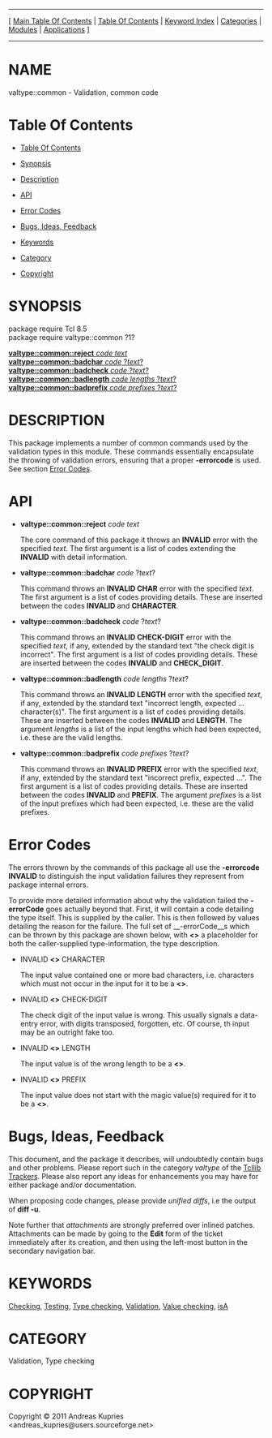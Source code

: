 
[//000000001]: # (valtype::common \- Validation types)
[//000000002]: # (Generated from file 'valtype\_common\.man' by tcllib/doctools with format 'markdown')
[//000000003]: # (Copyright &copy; 2011 Andreas Kupries <andreas\_kupries@users\.sourceforge\.net>)
[//000000004]: # (valtype::common\(n\) 1 tcllib "Validation types")

<hr> [ <a href="../../../../toc.md">Main Table Of Contents</a> &#124; <a
href="../../../toc.md">Table Of Contents</a> &#124; <a
href="../../../../index.md">Keyword Index</a> &#124; <a
href="../../../../toc0.md">Categories</a> &#124; <a
href="../../../../toc1.md">Modules</a> &#124; <a
href="../../../../toc2.md">Applications</a> ] <hr>

# NAME

valtype::common \- Validation, common code

# <a name='toc'></a>Table Of Contents

  - [Table Of Contents](#toc)

  - [Synopsis](#synopsis)

  - [Description](#section1)

  - [API](#section2)

  - [Error Codes](#section3)

  - [Bugs, Ideas, Feedback](#section4)

  - [Keywords](#keywords)

  - [Category](#category)

  - [Copyright](#copyright)

# <a name='synopsis'></a>SYNOPSIS

package require Tcl 8\.5  
package require valtype::common ?1?  

[__valtype::common::reject__ *code* *text*](#1)  
[__valtype::common::badchar__ *code* ?*text*?](#2)  
[__valtype::common::badcheck__ *code* ?*text*?](#3)  
[__valtype::common::badlength__ *code* *lengths* ?*text*?](#4)  
[__valtype::common::badprefix__ *code* *prefixes* ?*text*?](#5)  

# <a name='description'></a>DESCRIPTION

This package implements a number of common commands used by the validation types
in this module\. These commands essentially encapsulate the throwing of
validation errors, ensuring that a proper __\-errorcode__ is used\. See
section [Error Codes](#section3)\.

# <a name='section2'></a>API

  - <a name='1'></a>__valtype::common::reject__ *code* *text*

    The core command of this package it throws an __INVALID__ error with the
    specified *text*\. The first argument is a list of codes extending the
    __INVALID__ with detail information\.

  - <a name='2'></a>__valtype::common::badchar__ *code* ?*text*?

    This command throws an __INVALID CHAR__ error with the specified
    *text*\. The first argument is a list of codes providing details\. These are
    inserted between the codes __INVALID__ and __CHARACTER__\.

  - <a name='3'></a>__valtype::common::badcheck__ *code* ?*text*?

    This command throws an __INVALID CHECK\-DIGIT__ error with the specified
    *text*, if any, extended by the standard text "the check digit is
    incorrect"\. The first argument is a list of codes providing details\. These
    are inserted between the codes __INVALID__ and __CHECK\_DIGIT__\.

  - <a name='4'></a>__valtype::common::badlength__ *code* *lengths* ?*text*?

    This command throws an __INVALID LENGTH__ error with the specified
    *text*, if any, extended by the standard text "incorrect length, expected
    \.\.\. character\(s\)"\. The first argument is a list of codes providing details\.
    These are inserted between the codes __INVALID__ and __LENGTH__\. The
    argument *lengths* is a list of the input lengths which had been expected,
    i\.e\. these are the valid lengths\.

  - <a name='5'></a>__valtype::common::badprefix__ *code* *prefixes* ?*text*?

    This command throws an __INVALID PREFIX__ error with the specified
    *text*, if any, extended by the standard text "incorrect prefix, expected
    \.\.\."\. The first argument is a list of codes providing details\. These are
    inserted between the codes __INVALID__ and __PREFIX__\. The argument
    *prefixes* is a list of the input prefixes which had been expected, i\.e\.
    these are the valid prefixes\.

# <a name='section3'></a>Error Codes

The errors thrown by the commands of this package all use the __\-errorcode__
__INVALID__ to distinguish the input validation failures they represent from
package internal errors\.

To provide more detailed information about why the validation failed the
__\-errorCode__ goes actually beyond that\. First, it will contain a code
detailing the type itself\. This is supplied by the caller\. This is then followed
by values detailing the reason for the failure\. The full set of
__\-errorCode__s which can be thrown by this package are shown below, with
__<>__ a placeholder for both the caller\-supplied type\-information, the type
description\.

  - INVALID __<>__ CHARACTER

    The input value contained one or more bad characters, i\.e\. characters which
    must not occur in the input for it to be a __<>__\.

  - INVALID __<>__ CHECK\-DIGIT

    The check digit of the input value is wrong\. This usually signals a
    data\-entry error, with digits transposed, forgotten, etc\. Of course, th
    input may be an outright fake too\.

  - INVALID __<>__ LENGTH

    The input value is of the wrong length to be a __<>__\.

  - INVALID __<>__ PREFIX

    The input value does not start with the magic value\(s\) required for it to be
    a __<>__\.

# <a name='section4'></a>Bugs, Ideas, Feedback

This document, and the package it describes, will undoubtedly contain bugs and
other problems\. Please report such in the category *valtype* of the [Tcllib
Trackers](http://core\.tcl\.tk/tcllib/reportlist)\. Please also report any ideas
for enhancements you may have for either package and/or documentation\.

When proposing code changes, please provide *unified diffs*, i\.e the output of
__diff \-u__\.

Note further that *attachments* are strongly preferred over inlined patches\.
Attachments can be made by going to the __Edit__ form of the ticket
immediately after its creation, and then using the left\-most button in the
secondary navigation bar\.

# <a name='keywords'></a>KEYWORDS

[Checking](\.\./\.\./\.\./\.\./index\.md\#checking),
[Testing](\.\./\.\./\.\./\.\./index\.md\#testing), [Type
checking](\.\./\.\./\.\./\.\./index\.md\#type\_checking),
[Validation](\.\./\.\./\.\./\.\./index\.md\#validation), [Value
checking](\.\./\.\./\.\./\.\./index\.md\#value\_checking),
[isA](\.\./\.\./\.\./\.\./index\.md\#isa)

# <a name='category'></a>CATEGORY

Validation, Type checking

# <a name='copyright'></a>COPYRIGHT

Copyright &copy; 2011 Andreas Kupries <andreas\_kupries@users\.sourceforge\.net>
